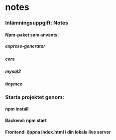 # notes
### Inlämningsuppgift: Notes


#### Npm-paket som använts:
##### express-generator
##### cors
##### mysql2
##### tinymce

### Starta projektet genom:
#### npm install

#### Backend: npm start
#### Frontend: öppna index.html i din lokala live server
